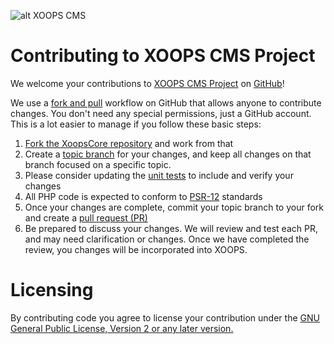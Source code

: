 ![alt XOOPS CMS](https://xoops.org/images/logoXoops4GithubRepository.png)
# Contributing to XOOPS CMS Project

We welcome your contributions to [XOOPS CMS Project](https://xoops.org) on [GitHub](https://github.com/XOOPS)!

We use a [fork and pull](https://www.atlassian.com/git/tutorials/comparing-workflows/forking-workflow) workflow on GitHub that allows anyone to contribute changes. You don't need any special permissions, just a GitHub account. This is a lot easier to manage if you follow these basic steps:

1. [Fork the XoopsCore repository](https://help.github.com/articles/fork-a-repo/) and work from that
2. Create a [topic branch](http://git-scm.com/book/en/v2/Git-Branching-Branching-Workflows#Topic-Branches) for your changes, and keep all changes on that branch focused on a specific topic.
3. Please consider updating the [unit tests](https://phpunit.de/getting-started.html) to include and verify your changes
4. All PHP code is expected to conform to [PSR-12](http://www.php-fig.org/psr/psr-12) standards
5. Once your changes are complete, commit your topic branch to your fork and create a [pull request (PR)](https://help.github.com/articles/using-pull-requests/)
6. Be prepared to discuss your changes. We will review and test each PR, and may need clarification or changes. Once we have completed the review, you changes will be incorporated into XOOPS.

# Licensing

By contributing code you agree to license your contribution under the [GNU General Public License, Version 2 or any later version.](https://www.gnu.org/licenses/gpl-2.0.html)
